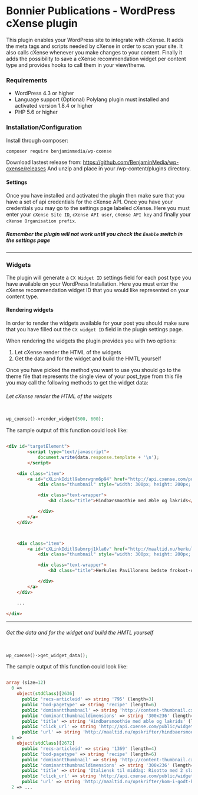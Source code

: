 # Bonnier Publications - WordPress cXense plugin

This plugin enables your WordPress site to integrate with cXense.
It adds the meta tags and scripts needed by cXense in order to scan your site.
It also calls cXense whenever you make changes to your content.
Finally it adds the possibility to save a cXense recommendation widget per content type and provides hooks to call them in your view/theme.
### Requirements

- WordPress 4.3 or higher
- Language support (Optional) Polylang plugin must installed and activated version 1.8.4 or higher
- PHP 5.6 or higher

### Installation/Configuration

Install through composer:

``` bash
composer require benjaminmedia/wp-cxense
```

Download lastest release from: https://github.com/BenjaminMedia/wp-cxense/releases
And unzip and place in your /wp-content/plugins directory.

#### Settings

Once you have installed and activated the plugin then make sure that you have
a set of api credentials for the cXense API.
Once you have your credentials you may go to the settings page labeled cXense.
Here you must enter your ```cXense Site ID```, ```cXense API user```,
 ```cXense API key``` and finally your ```cXense Organisation prefix```.

 ##### Remember the plugin will not work until you check the ```Enable``` switch in the settings page

---

### Widgets

The plugin will generate a ```CX Widget ID``` settings field for each post type
you have available on your WordPress Installation. Here you must enter the
cXense recommendation widget ID that you would like represented on your
content type.

#### Rendering widgets

In order to render the widgets available for your post you should make sure
that you have filled out the ```CX widget ID``` field in the plugin settings
page.

When rendering the widgets the plugin provides you with two options:

1. Let cXense render the HTML of the widgets
2. Get the data and for the widget and build the HMTL yourself

Once you have picked the method you want to use you should go to the theme file
that represents the single view of your post_type from this file you may call the
following methods to get the widget data:

###### Let cXense render the HTML of the widgets

``` php

wp_cxense()->render_widget(500, 600);

```

The sample output of this function could look like:

``` html

<div id="targetElement">
        <script type="text/javascript">
            document.write(data.response.template + '\n');
        </script>

    <div class="item">
        <a id="cXLinkIditl9abmrwgnm6p94" href="http://api.cxense.com/public/widget/click/GHVxM-yuEld7tlHB8lLrWC5jLoQYrF5gUs1rQK6CLuzqTVYiNXv6oZIhhNasqiBbPYlY2_nBmMn2aM8imnN5Y0VXxers9cYtaPN1-kIKDNd-dw78wcSKMCLNK45PnASBJagtCbsrhK9JwUfBEeuVtGs1L3HeqDWe5qKvKc7dWeFC77wB_w5fBFQlcXCgyOLmfQwO21Cfh2QcoBs4J8A2pN6OkKQOPyC0lwIbM30ZaHAUZ774R5ASnLc6GLOpPyN38YwdvjAL7iAigpE4fpAcq6O5HXG6PbQljmp-wk1GJvw6hWAigKp1gsSJmhPhZjhIP-pbABDfOl7OkS-k42wjAxKuCeukqgJW04_J0tWRGygNzTm4Tno54OQAgHVWnh4iZDyOaXBjkKAGQHDMPY7IGBfSjDZKOiviklKINjAbb1STXbgDr27BhMZKuWC-y4fMWVnganRI7IVRA8bgd6zl0V4DX9VjvTUEJLSOWq-T6kEzsdG-ENGrw4EVauuyd1h9kysOAuH_egm1XoDcmHpYSMzPmhmyeOgfJpGFg6L09vXFTi6GQ39q4kJYMeQSlC_xO3f1vJzIhn9Y9D6kRIVQMASyFC31lcSwR9pVoOcQav5duA-d4wVciKTKq_RehjVfwqEFxYz9v0WTo8Sqcoc0" target="_top">
            <div class="thumbnail" style="width: 300px; height: 200px;  overflow: hidden; position: relative;"><img style="position: relative;   left: 0px;   top: -7.2px;" src="http://content-thumbnail.cxpublic.com/content/dominantthumbnail/f95381682e3604de99d30788b24fb3a1538616ee.jpg?57e79849" width="300" height="236" alt=""></div>

            <div class="text-wrapper">
                <h3 class="title">Hindbærsmoothie med æble og lakrids</h3>

            </div>
        </a>
    </div>



    <div class="item">
        <a id="cXLinkIditl9abmrpj1kla6v" href="http://maaltid.nu/herkules-pavillonens-bedste-frokost-opskrifter" target="_top">
            <div class="thumbnail" style="width: 300px; height: 200px;  overflow: hidden; position: relative;"><img style="position: relative;   left: 0px;   top: -7.2px;" src="http://content-thumbnail.cxpublic.com/content/dominantthumbnail/cf4b03ff330434ddec3447a014ccbd4a15089290.jpg?57d6c1e2" width="300" height="236" alt=""></div>

            <div class="text-wrapper">
                <h3 class="title">Herkules Pavillonens bedste frokost-opskrifter</h3>

            </div>
        </a>
    </div>

	...

</div>

```
---

###### Get the data and for the widget and build the HMTL yourself

``` php

wp_cxense()->get_widget_data();

```

The sample output of this function could look like:


``` php

array (size=12)
  0 =>
    object(stdClass)[2636]
      public 'recs-articleid' => string '795' (length=3)
      public 'bod-pagetype' => string 'recipe' (length=6)
      public 'dominantthumbnail' => string 'http://content-thumbnail.cxpublic.com/content/dominantthumbnail/f95381682e3604de99d30788b24fb3a1538616ee.jpg?57e79849' (length=117)
      public 'dominantthumbnaildimensions' => string '300x236' (length=7)
      public 'title' => string 'Hindbærsmoothie med æble og lakrids' (length=37)
      public 'click_url' => string 'http://api.cxense.com/public/widget/click/HV4bL7qxuVIVUmrMEsh4zQ6S2A5_BkkxEuByIzyDKMZAYCrJlJOTpy7QFvYxf7dkW0ljBE_55ig9vYxG3FNaXmKGsr03HH5w1wa7-E6mbJI-gdqHJNx6pgIjvKyM8TUGnhfwe0NsyjAkgzirNM66WfPhG9_Z9lsiWIJauO3C82KWYdRhA99EBXg6Ynsh9xwIq62wNJAaj_OPTVFhUuGiLxW7uVQ4DNT0BjRcn8ne0Uq6y8Ew0DYUDCfCFp6DwOy_D9MK7j5wpKSfRykLOGNNo35udNcfALBcZJfoMZ7Uqgs19IZeGrAv11RDIz1cNBmWq3yEn-QKqeKFgK7cqwjKeCr91PERbwGbDu4kN9xkv1NPjTK1M_attpQjlCLy3E9_JstO-aCxP6XtmtnIExUnl1Qq7iVPXAbP3fxlT3wmIOetk4IvoGKsXhdFkRIMCD1owQwY27bVvzwuPCgTXJ-7UO'... (length=599)
      public 'url' => string 'http://maaltid.nu/opskrifter/hindbaersmoothie-med-aeble-og-lakrids' (length=66)
  1 =>
    object(stdClass)[2672]
      public 'recs-articleid' => string '1369' (length=4)
      public 'bod-pagetype' => string 'recipe' (length=6)
      public 'dominantthumbnail' => string 'http://content-thumbnail.cxpublic.com/content/dominantthumbnail/6b0ddce458039f3905b5b3515356002536ab614c.jpg?57ea261a' (length=117)
      public 'dominantthumbnaildimensions' => string '300x236' (length=7)
      public 'title' => string 'Italiensk til middag: Risotto med 2 slags græskar og salvie' (length=60)
      public 'click_url' => string 'http://api.cxense.com/public/widget/click/mLsD8MoXunkEcOtky6wQJXpRjzYcvvrFoXsONQdOI5FDqsmnlun6sVcaK-PIsvyT9KoXSvOKxiS4wzBrjGb0PaCtk_1bFn88sHSzq7LJF4CL7-Q4-50nJl3JC3oyrnAM1W_Cub7qXcAHSFmBjVkBjAGRaiA_F-Du9Y1q2by9YikilWco43hRZeUHVyQ2RLOZ7as8C1SeEXdKHeDi8HT5SGqMox-hAdBhwHNLtXLdJ_t1u9G90QOmQw-xitTc4PUknHSdtPyiDgYrBNNxHhOehs0_wHKGxka4k-g6VOAo7ovFGF2aRB-32QAqSPu_ohd-nNO_J0tEMll1uofTI9XCePnkI2O1W0Cq6MkEcyWVZQ-72hWiTrfn2z8x-BRd9ZE8cFvdWV8OU-Ojf02KEKesGfVgUltFY-HLImdE2NCkGV-jk7RoHYXesghIvfTufvKnMORmayI5lkLDZQ5Dp7u9wh'... (length=613)
      public 'url' => string 'http://maaltid.nu/opskrifter/kom-i-godt-humor-med-graeskarrisotto-med-salvie' (length=76)
  2 => ...

```
